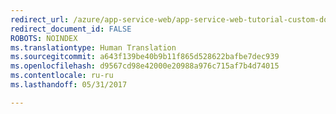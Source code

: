 ```yaml
---
redirect_url: /azure/app-service-web/app-service-web-tutorial-custom-domain
redirect_document_id: FALSE
ROBOTS: NOINDEX
ms.translationtype: Human Translation
ms.sourcegitcommit: a643f139be40b9b11f865d528622bafbe7dec939
ms.openlocfilehash: d9567cd98e42000e20988a976c715af7b4d74015
ms.contentlocale: ru-ru
ms.lasthandoff: 05/31/2017

---
```


